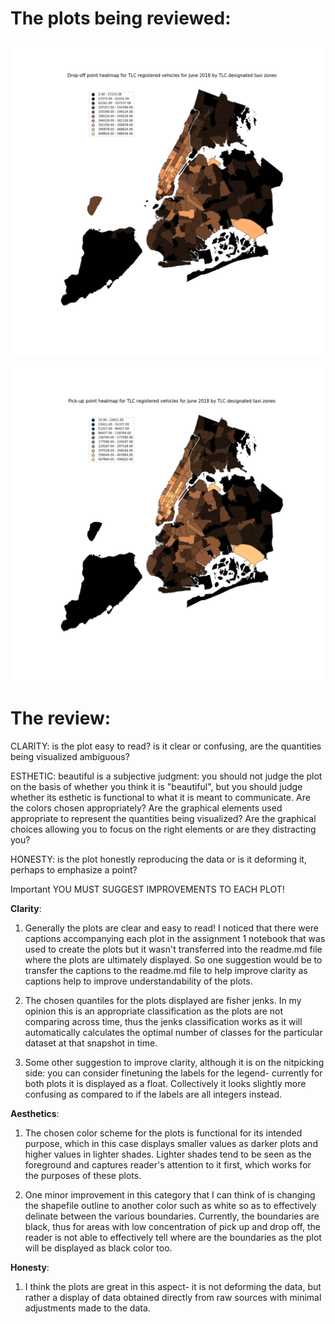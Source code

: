 
# The plots being reviewed: 

![dropoff](https://github.com/jinalklaulitz/PUI2018_msm796/blob/master/HW8_msm796/dropoff_june2018.png)

![pickup](https://github.com/jinalklaulitz/PUI2018_msm796/blob/master/HW8_msm796/pickup_june2018.png)


# The review: 

CLARITY: is the plot easy to read? is it clear or confusing, are the quantities being visualized ambiguous? 

ESTHETIC: beautiful is a subjective judgment: you should not judge the plot on the basis of whether you think it is "beautiful", but you should judge whether its esthetic is functional to what it is meant to communicate. Are the colors chosen appropriately? Are the graphical elements used appropriate to represent the quantities being visualized? Are the graphical choices allowing you to focus on the right elements or are they distracting you?

HONESTY: is the plot honestly reproducing the data or is it deforming it, perhaps to emphasize a point?

Important YOU MUST SUGGEST IMPROVEMENTS TO EACH PLOT!

**Clarity**: 

1) Generally the plots are clear and easy to read! I noticed that there were captions accompanying each plot in the assignment 1 notebook that was used to create the plots but it wasn't transferred into the readme.md file where the plots are ultimately displayed. So one suggestion would be to transfer the captions to the readme.md file to help improve clarity as captions help to improve understandability of the plots.  

2) The chosen quantiles for the plots displayed are fisher jenks. In my opinion this is an appropriate classification as the plots are not comparing across time, thus the jenks classification works as it will automatically calculates the optimal number of classes for the particular dataset at that snapshot in time. 

3) Some other suggestion to improve clarity, although it is on the nitpicking side: you can consider finetuning the labels for the legend- currently for both plots it is displayed as a float. Collectively it looks slightly more confusing as compared to if the labels are all integers instead. 

**Aesthetics**: 

1) The chosen color scheme for the plots is functional for its intended purpose, which in this case displays smaller values as darker plots and higher values in lighter shades. Lighter shades tend to be seen as the foreground and captures reader's attention to it first, which works for the purposes of these plots. 

2) One minor improvement in this category that I can think of is changing the shapefile outline to another color such as white so as to effectively delinate between the various boundaries. Currently, the boundaries are black, thus for areas with low concentration of pick up and drop off, the reader is not able to effectively tell where are the boundaries as the plot will be displayed as black color too. 

**Honesty**: 

1) I think the plots are great in this aspect- it is not deforming the data, but rather a display of data obtained directly from raw sources with minimal adjustments made to the data. 
